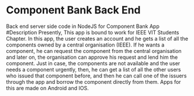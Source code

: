 # Component Bank Back End
Back end server side code in NodeJS for Component Bank App
#Description
Presently, This app is bound to work for IEEE VIT Students Chapter. In this app, the user creates an account and he gets a list of all the components owned by a central organisation (IEEE). If he wants a component, he can request the component from the central organisation and later on, the organisation can approve his request and lend him the component. Just in case, the components are not available and the user needs a component urgently, then, he can get a list of all the other users who issued that component before, and then he can call one of the issuers through the app and borrow the component directly from them.
Apps for this are made on Android and IOS.
